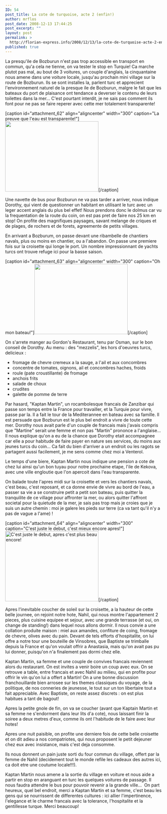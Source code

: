 ```yaml
---
ID: 54
post_title: La cote de turquoise, acte 2 (enfin!)
author: mrflos
post_date: 2008-12-13 17:44:25
post_excerpt: ""
layout: post
permalink: >
  http://florian-express.info/2008/12/13/la-cote-de-turquoise-acte-2-enfin/
published: true
---
```

La presqu'ile de Bozburun n'est pas trop accessible en transport en commun, qu'a cela ne tienne, on va tester le stop en Turquie! Ca marche plutot pas mal, au bout de 3 voitures, un couple d'anglais, la cinquantaine nous amene dans une voiture locale, jusqu'au prochain mini village sur la route de Bozburun. Ils se sont installes la, parlent turc et apprecient l'environnement naturel de la presque ile de Bozburun, malgre le fait que les bateaux du port de plaisance ont tendance a deverser le contenu de leurs toilettes dans la mer... C'est pourtant interdit, je ne sais pas comment ils font pour ne pas se faire reperer avec cette mer totalement transparente!

[caption id="attachment_62" align="aligncenter" width="300" caption="La preuve que l&#39;eau est transparente!"]<a href="http://florian-express.info/wp-content/uploads/2008/12/poissons.jpg"><img class="size-medium wp-image-62" title="poissons" src="http://florian-express.info/wp-content/uploads/2008/12/poissons-300x225.jpg" alt="" width="300" height="225" /></a>[/caption]

Une navette de bus pour Bozburun ne va pas tarder a arriver, nous indique Dorothy, qui vient de questionner un habitant en utilisant le turc avec un leger accent anglais du plus bel effet! Nous prendons donc le dolmus car vu la frequentation de la route du coin, on est pas pret de faire nos 25 km en stop! On profite des magnifiques paysages, savant melange de criques et de plages, de rochers et de forets, agreemente de petits villages.

En arrivant a Bozburum, on passe devant une ribambelle de chantiers navals, plus ou moins en chantier, ou a l'abandon. On passe une premiere fois sur la croisette qui longe le port. Un nombre impressionnant de yachts turcs ont trouve refuge ici pour la basse saison.

[caption id="attachment_63" align="aligncenter" width="300" caption="Oh mon bateau!"]<a href="http://florian-express.info/wp-content/uploads/2008/12/bateau.jpg"><img class="size-medium wp-image-63" title="bateau" src="http://florian-express.info/wp-content/uploads/2008/12/bateau-300x225.jpg" alt="" width="300" height="225" /></a>[/caption]

On s'arrete manger au Gordon's Restaurant, tenu par Osman, sur le bon conseil de Dorothy. Au menu : des "mezzelis", les hors d'oeuvres turcs, delicieux :
<ul>
	<li>fromage de chevre cremeux a la sauge, a l'ail et aux concombres</li>
	<li>concentre de tomates, oignons, ail et concombres haches, froids</li>
	<li>roule (pate croustillante) de fromage</li>
	<li>anchois frits</li>
	<li>salade de choux</li>
	<li>crudites</li>
	<li>galette de pomme de terre</li>
</ul>
Par hasard, "Kaptan Martin", un rocambolesque francais de Zanzibar qui passe son temps entre la France pour travailler, et la Turquie pour vivre, passe par la. Il a fait le tour de la Mediterannee en bateau avec sa famille. Il est persuade que Bozburun est le plus bel endroit a vivre de toute cette mer. Dorothy nous avait parle d'un couple de francais mais j'avais compris que "Martine" serait une femme et non pas "Martin" prononce a l'anglaise... Il nous explique qu'on a eu de la chance que Dorothy etait accompagnee car elle a pour habitude de faire payer en nature ses services, du moins aux jeunes turcs du coin... Ca fait du bien d'arriver a un endroit ou les ragots se partagent aussi facilement, je me sens comme chez moi a Venterol.

Le temps d'une biere, Kaptan Martin nous indique une pension a cote de chez lui ainsi qu'un bon tuyau pour notre prochaine etape, l'ile de Kekova, avec une ville engloutie que l'on apercoit dans l'eau transparente.

On balade toute l'apres midi sur la croisette et vers les chantiers navals, c'est beau, c'est reposant, et ca donne envie de vivre au bord de l'eau, a passer sa vie a se construire petit a petit son bateau, puis quitter la tranquilite de ce village pour affronter la mer, ou alors quitter l'affront societal pour la quietude de la mer, je sais pas trop mais je croies que je suis un autre chemin : moi je galere les pieds sur terre (ca va tant qu'il n'y a pas de vague a l'ame) !

[caption id="attachment_64" align="aligncenter" width="300" caption="C&#39;est juste le debut, c&#39;est mieux encore apres!"]<a href="http://florian-express.info/wp-content/uploads/2008/12/coucher_de_soleil.jpg"><img class="size-medium wp-image-64" title="coucher_de_soleil" src="http://florian-express.info/wp-content/uploads/2008/12/coucher_de_soleil-300x225.jpg" alt="C'est juste le debut, apres c'est plus beau encore!" width="300" height="225" /></a>[/caption]

Apres l'inevitable coucher de soleil sur la croisette, a la hauteur de cette belle journee, on rejoint notre hote, Nahil, qui nous montre l'appartement 2 pieces, plus cuisine equipee et sejour, avec une grande terrasse (et oui, on change de standing!) dans lequel nous allons dormir. Il nous convie a une collation produite maison : miel aux amandes, confiture de coing, fromage de chevre, olives avec du pain. Devant de tels efforts d'hospitalite, on lui offre a notre tour une bouteille de Vinsobres, que Baptiste se trimballe depuis la France et qu'on voulait offrir a Anastasia, mais qu'on avait pas pu lui donner, puisqu'on n'a finalement pas dormi chez elle.

Kaptan Martin, sa femme et une couple de convives francais reviennent alors du restaurant. On est invites a venir boire un coup avec eux. On se retrouve a table, entre francais et avec Nahil au milieu, qui en profite pour offrir le vin qu'on lui a offert a Martin! On a une bonne discussion franchouillarde bien arrosee sur les themes classiques du voyage, de la politique, de nos conneries de jeunesse, le tout sur un ton libertaire tout a fait appreciable. Avec Baptiste, on reste assez discrets : on est plus habitues a tant de bagout!

Apres la petite gnole de fin, on va se coucher (avant que Kaptain Martin et sa femme ne s'endorment dans leur lits d'a cote), nous laissant finir la soiree a deux metres d'eux, comme ils ont l'habitude de le faire avec leur hotes!

Apres une nuit paisible, on profite une derniere fois de cette belle croisette et on dit adieu a nos compatriotes, qui nous proposent le petit dejeuner chez eux avec insistance, mais c'est deja consomme.

Ils nous donnent un pain juste sorti du four commun du village, offert par la femme de Nahil (decidement tout le monde refile les cadeaux des autres ici, ca doit etre une coutume locale!!!).

Kaptan Martin nous amene a la sortie du village en voiture et nous aide a partir en stop en aranguant en turc les quelques voitures de passage. Il nous faudra attendre le bus pour pouvoir revenir a la grande ville...  On part heureux, quel bel endroit, merci a Kaptan Martin et sa femme, c'est beau les gens qui se nourrissent de differentes cultures : ici allier l'impertinence, l'elegance et le charme francais avec la tolerance, l'hospitalite et la gentillesse turque. Merci beaucoup!